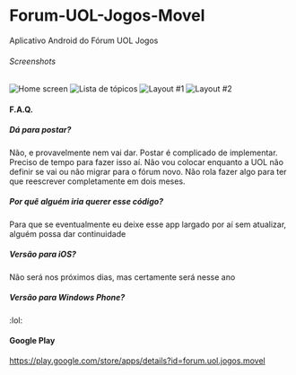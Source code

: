 # Forum-UOL-Jogos-Movel
Aplicativo Android do Fórum UOL Jogos

###### Screenshots
![Home screen](http://i.imgur.com/ZVUq3N2l.png "Home screen") ![Lista de tópicos](http://i.imgur.com/Pa8oP23l.png "Tópicos") ![Layout #1](http://i.imgur.com/rmleetm.png "Layout #1") ![Layout #2](http://i.imgur.com/MV6qXN3.png "Layout #2")



#### F.A.Q.
##### Dá para postar? 
Não, e provavelmente nem vai dar. Postar é complicado de implementar. Preciso de tempo para fazer isso aí. Não vou colocar enquanto a UOL não definir se vai ou não migrar para o fórum novo. Não rola fazer algo para ter que reescrever completamente em dois meses. 


##### Por quê alguém iria querer esse código? 
Para que se eventualmente eu deixe esse app largado por aí sem atualizar, alguém possa dar continuidade 


##### Versão para iOS? 
Não será nos próximos dias, mas certamente será nesse ano 


##### Versão para Windows Phone? 
 :lol: 


#### Google Play
https://play.google.com/store/apps/details?id=forum.uol.jogos.movel
